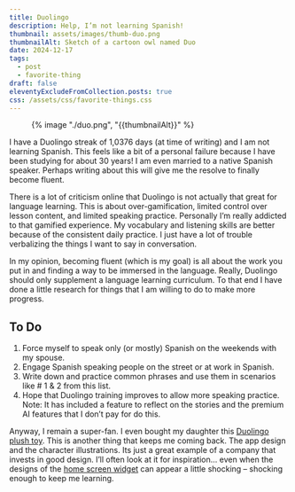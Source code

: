 ```yaml
---
title: Duolingo
description: Help, I’m not learning Spanish!
thumbnail: assets/images/thumb-duo.png
thumbnailAlt: Sketch of a cartoon owl named Duo  
date: 2024-12-17
tags:
  - post
  - favorite-thing
draft: false
eleventyExcludeFromCollection.posts: true
css: /assets/css/favorite-things.css
---
```


<figure class="sketch">
  {% image "./duo.png", "{{thumbnailAlt}}" %}
<figcaption></figcaption>
</figure>

I have a Duolingo streak of 1,0376 days (at time of writing) and I am not learning Spanish. This feels like a bit of a personal failure because I have been studying for about 30 years! I am even married to a native Spanish speaker. Perhaps writing about this will give me the resolve to finally become fluent.

There is a lot of criticism online that Duolingo is not actually that great for language learning. This is about over-gamification, limited control over lesson content, and limited speaking practice. Personally I’m really addicted to that gamified experience. My vocabulary and listening skills are better because of the consistent daily practice. I just have a lot of trouble verbalizing the things I want to say in conversation. 

In my opinion, becoming fluent (which is my goal) is all about the work you put in and finding a way to be immersed in the language. Really, Duolingo should only supplement a language learning curriculum. To that end I have done a little research for things that I am willing to do to make more progress.

## To Do

1. Force myself to speak only (or mostly) Spanish on the weekends with my spouse.
2. Engage Spanish speaking people on the street or at work in Spanish.
3. Write down and practice common phrases and use them in scenarios like &num; 1 & 2 from this list.
4. Hope that Duolingo training improves to allow more speaking practice. Note: It has included a feature to reflect on the stories and the premium AI features that I don’t pay for do this.

Anyway, I remain a super-fan. I even bought my daughter this [Duolingo plush toy](https://store.duolingo.com/products/duo-plushie). This is another thing that keeps me coming back. The app design and the character illustrations. Its just a great example of a company that invests in good design. I’ll often look at it for inspiration… even when the designs of the [home screen widget](https://blog.duolingo.com/widget-feature/) can appear a little shocking – shocking enough to keep me learning.  



